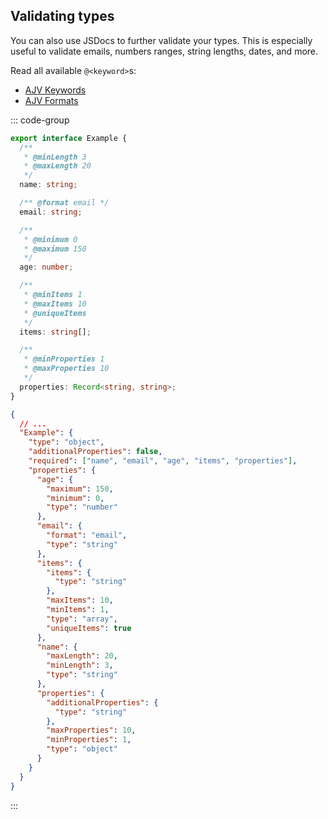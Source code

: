 ## Validating types

You can also use JSDocs to further validate your types. This is especially
useful to validate emails, numbers ranges, string lengths, dates, and more.

Read all available `@<keyword>`s:

- [AJV Keywords](https://ajv.js.org/json-schema.html)
- [AJV Formats](https://ajv.js.org/guide/formats.html)

::: code-group

```ts [Definition]
export interface Example {
  /**
   * @minLength 3
   * @maxLength 20
   */
  name: string;

  /** @format email */
  email: string;

  /**
   * @minimum 0
   * @maximum 150
   */
  age: number;

  /**
   * @minItems 1
   * @maxItems 10
   * @uniqueItems
   */
  items: string[];

  /**
   * @minProperties 1
   * @maxProperties 10
   */
  properties: Record<string, string>;
}
```

```json [Type Schema]
{
  // ...
  "Example": {
    "type": "object",
    "additionalProperties": false,
    "required": ["name", "email", "age", "items", "properties"],
    "properties": {
      "age": {
        "maximum": 150,
        "minimum": 0,
        "type": "number"
      },
      "email": {
        "format": "email",
        "type": "string"
      },
      "items": {
        "items": {
          "type": "string"
        },
        "maxItems": 10,
        "minItems": 1,
        "type": "array",
        "uniqueItems": true
      },
      "name": {
        "maxLength": 20,
        "minLength": 3,
        "type": "string"
      },
      "properties": {
        "additionalProperties": {
          "type": "string"
        },
        "maxProperties": 10,
        "minProperties": 1,
        "type": "object"
      }
    }
  }
}
```

:::
